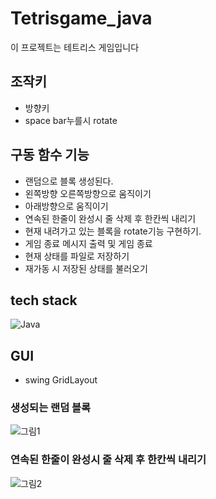 # Tetrisgame_java

이 프로젝트는 테트리스 게임입니다
## 조작키
- 방향키
- space bar누를시 rotate

## 구동 함수 기능 
- 랜덤으로 블록 생성된다.
- 왼쪽방향 오른쪽방향으로 움직이기
- 아래방향으로 움직이기 
-	연속된 한줄이 완성시 줄 삭제 후 한칸씩 내리기 
-	현재 내려가고 있는 블록을 rotate기능 구현하기.
-	게임 종료 메시지 출력 및 게임 종료
-	현재 상태를 파일로 저장하기
-	재가동 시 저장된 상태를 불러오기


## tech stack

![Java](https://img.shields.io/badge/-Java-%23F7DF1C?style=for-the-badge&logo=javat&logoColor=000000&labelColor=%23F7DF1C&color=%23FFCE5A)


## GUI 
- swing GridLayout

### 생성되는 랜덤 블록
![그림1](https://user-images.githubusercontent.com/26202424/177023112-1b2a617a-6026-482a-8459-346523454a0a.png)

###
###	연속된 한줄이 완성시 줄 삭제 후 한칸씩 내리기 
![그림2](https://user-images.githubusercontent.com/26202424/177023206-1bb5ddaf-0d9b-49f9-9049-dad82823360d.png)


